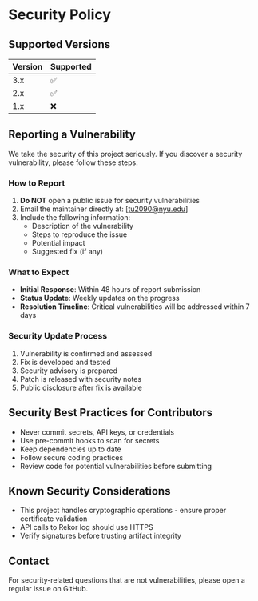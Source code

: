 # Security Policy

## Supported Versions

| Version | Supported          |
| ------- | ------------------ |
| 3.x     | :white_check_mark: |
| 2.x     | :white_check_mark: |
| 1.x     | :x:                |

## Reporting a Vulnerability

We take the security of this project seriously. If you discover a security vulnerability, please follow these steps:

### How to Report

1. **Do NOT** open a public issue for security vulnerabilities
2. Email the maintainer directly at:  [tu2090@nyu.edu]
3. Include the following information:
   - Description of the vulnerability
   - Steps to reproduce the issue
   - Potential impact
   - Suggested fix (if any)

### What to Expect

- **Initial Response**: Within 48 hours of report submission
- **Status Update**: Weekly updates on the progress
- **Resolution Timeline**: Critical vulnerabilities will be addressed within 7 days

### Security Update Process

1. Vulnerability is confirmed and assessed
2. Fix is developed and tested
3. Security advisory is prepared
4. Patch is released with security notes
5. Public disclosure after fix is available

## Security Best Practices for Contributors

- Never commit secrets, API keys, or credentials
- Use pre-commit hooks to scan for secrets
- Keep dependencies up to date
- Follow secure coding practices
- Review code for potential vulnerabilities before submitting

## Known Security Considerations

- This project handles cryptographic operations - ensure proper certificate validation
- API calls to Rekor log should use HTTPS
- Verify signatures before trusting artifact integrity

## Contact

For security-related questions that are not vulnerabilities, please open a regular issue on GitHub.